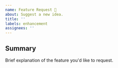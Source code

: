 ```yaml
---
name: Feature Request 🚀
about: Suggest a new idea.
title: ''
labels: enhancement
assignees: ''
---
```


<!--
  Please include as much information as possible, such as example behavior and motivation behind the change.

  Useful Links:
  - Contribution Guidelines: https://github.com/quisquous/cactbot/blob/master/CONTRIBUTING.md
  - Code of Conduct: https://github.com/quisquous/cactbot/blob/master/CODE_OF_CONDUCT.md

  Before opening a new issue, please search existing issues: https://github.com/quisquous/cactbot/issues

  Please note: Not every feature request will be added to cactbot, but hearing about what you want out of cactbot is important. Please don't be afraid to add a feature request!
-->

## Summary

Brief explanation of the feature you'd like to request.
